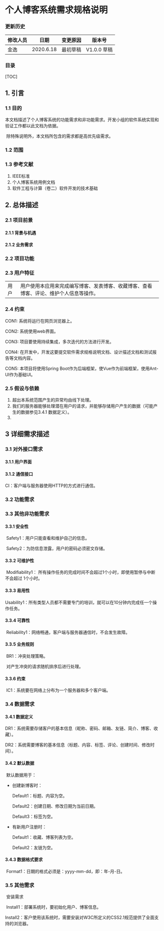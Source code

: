 # 个人博客系统需求规格说明

### 更新历史

| 修改人员 | 日期      | 变更原因 | 版本号      |
| -------- | --------- | -------- | ----------- |
| 金逸     | 2020.6.18 | 最初草稿 | V1.0.0 草稿 |

### 目录

[TOC]



## 1. 引言

### 1.1 目的

​    本文档描述了个人博客系统的功能需求和非功能需求。开发小组的软件系统实现和验证工作都以此文档为依据。

​    除特殊说明外，本文档所包含的需求都是高优先级需求。

### 1.2 范围



### 1.3 参考文献

1. IEEE标准
2. 个人博客系统用例文档
3. 软件工程与计算（卷二）软件开发的技术基础

## 2. 总体描述

### 2.1 项目前景

#### 2.1.1 背景与机遇



#### 2.1.2 业务需求



### 2.2 项目功能



### 2.3 用户特征

|      |                                                              |
| :--- | :----------------------------------------------------------- |
| 用户 | 用户使用本应用来完成编写博客、发表博客、收藏博客、查看博客、评论、维护个人信息等操作。 |

### 2.4 约束

CON1: 系统将运行在网页浏览器上。

CON2: 系统使用web界面。

CON3: 项目要使用持续集成，多次迭代的方法进行开发。

CON4: 在开发中，开发这要提交软件需求规格说明文档、设计描述文档和测试报告等文档内容。

CON5: 本项目将使用Spring Boot作为后端框架，使Vue作为前端框架，使用Ant-UI作为基础UI。

### 2.5 假设与依赖



1. 超出本系统范围产生的异常均由线下处理。
2. 我们的服务器能够处理潜在用户的请求，并能够存储用户产生的数据（可能产生的数据参见3.4.1 数据定义）。
3. 

## 3 详细需求描述

### 3.1 对外接口需求

#### 3.1.1 用户界面 



#### 3.1.2 通信接口

CI：客户端与服务器使用HTTP的方式进行通信。

### 3.2 功能需求

#### 

### 3.3 其他非功能需求

#### 3.3.1 安全性

​	Safety1：用户只能查看和维护自己的信息。

​	Safety2：为防信息泄露，用户的密码必须密文存储。

#### 3.3.2 可维护性



​    Modifiability1： 所有操作任务的完成时间不会超过1个小时，即使用暂停与中断不会超过 1个小时。



#### 3.3.3 易用性



​	Usability1：所有类型人员都不需要专门的培训，就可以在10分钟内完成任一个操作任务。



#### 3.3.4 可靠性



​	Reliability1：网络畅通，客户端与服务器通信时，不会发生故障。



#### 3.3.5 业务规则



​	BR1：冲突处理策略。

​	           对产生冲突的请求随机排序后进行处理。



#### 3.3.6 约束



​	IC1：系统要在网络上分布为一个服务器和多个客户端。



### 3.4 数据需求

#### 3.4.1 数据定义



​	DR1：系统需要存储客户的基本信息（昵称、密码、邮箱、友链、简介、博客、收藏）。

​	DR2：系统需要博客的基本信息（标题、内容、标签、评论、创建时间、修改时间）。



#### 3.4.2 默认数据



​	默认数据用于：

- 创建新博客时：

  Default1：标题、内容为空。

  Default2：创建日期、修改日期为当前日期。

  Default3：标签为空。

- 有新用户注册时：

  Default1：收藏、博客列表为空。

  Default2：友链为空。

  

#### 3.4.3 数据格式要求



​	Format1：日期的格式必须是：yyyy-mm-dd，即：年-月-日。



### 3.5 其他需求

​	安装需求

​	Install1：部署系统时，要初始化用户、博客信息。

​	Install2：客户使用该系统时，需要安装对W3C所定义的CSS2.1规范提供了全面支持的浏览器。

